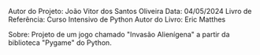 Autor do Projeto: João Vitor dos Santos Oliveira
Data: 04/05/2024
Livro de Referência: Curso Intensivo de Python
Autor do Livro: Eric Matthes

Sobre: Projeto de um jogo chamado "Invasão Alienígena" a partir da biblioteca "Pygame" do Python.

